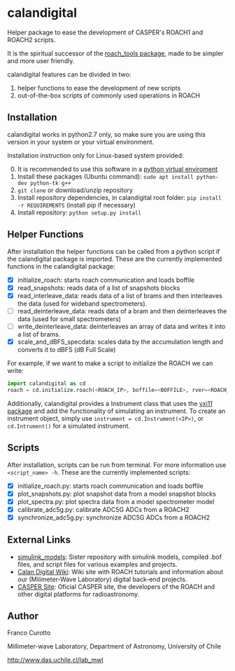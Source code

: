 # calandigital

Helper package to ease the development of CASPER's ROACH1 and ROACH2 scripts.

It is the spiritual successor of the [roach_tools package](https://github.com/FrancoCalan/roach_tools), made to be simpler and
more user friendly.

calandigital features can be divided in two: 

1. helper functions to ease the development of new scripts
2. out-of-the-box scripts of commonly used operations in ROACH

## Installation
calandigital works in python2.7 only, so make sure you are using this version in your system or your virtual environment.

Installation instruction only for Linux-based system provided:

0. It is recommended to use this software in a [python virtual enviroment](https://virtualenv.pypa.io/en/stable/)
1. Install these packages (Ubuntu command): `sudo apt install python-dev python-tk g++`
2. `git clone` or download/unzip repository
3. Install repository dependencies, in calandigital root folder: `pip install -r REQUIREMENTS` (install pip if necessary)
4. Install repository: `python setup.py install`

## Helper Functions
After installation the helper functions can be called from a python script if the calandigital package is imported. These are the currently implemented functions in the calandigital package:

- [x] initialize_roach: starts roach communication and loads boffile
- [x] read_snapshots: reads data of a list of snapshots blocks
- [x] read_interleave_data: reads data of a list of brams and then interleaves the data (used for wideband spectrometers).
- [ ] read_deinterleave_data: reads data of a bram and then deinterleaves the data (used for small spectrometers)
- [ ] write_deinterleave_data: deinterleaves an array of data and writes it into a list of brams.
- [x] scale_and_dBFS_specdata: scales data by the accumulation length and converts it to dBFS (dB Full Scale)

For example, if we want to make a script to initialize the ROACH we can write:
```python
import calandigital as cd
roach = cd.initialize.roach(<ROACH_IP>, boffile=<BOFFILE>, rver=<ROACH_VERSION>)
```

Additionally, calandigital provides a Instrument class that uses the [vxi11 package](https://github.com/python-ivi/python-vxi11) and add the functionality of simulating an instrument. To create an instrument object, simply use `instrument = cd.Instrument(<IP>)`, or `cd.Intrument()` for a simulated instrument.

## Scripts
After installation, scripts can be run from terminal. For more information use `<script_name> -h`. These are the currently implemented scripts:

- [x] initialize_roach.py: starts roach communication and loads boffile
- [x] plot_snapshots.py: plot snapshot data from a model snapshot blocks
- [x] plot_spectra.py: plot spectra data from a model spectrometer model
- [x] calibrate_adc5g.py: calibrate ADC5G ADCs from a ROACH2
- [x] synchronize_adc5g.py: synchronize ADC5G ADCs from a ROACH2

## External Links
* [simulink_models](https://github.com/FrancoCalan/simulink_models): Sister repository with simulink models, compiled .bof files, and script files for various examples and projects.
* [Calan Digital Wiki](https://sites.google.com/site/calandigital/): Wiki site with ROACH tutorials and information about our (Milimeter-Wave Laboratory) digital back-end projects.
* [CASPER Site](https://casper.berkeley.edu/): Oficial CASPER site, the developers of the ROACH and other digital platforms for radioastronomy.

## Author
Franco Curotto

Millimeter-wave Laboratory, Department of Astronomy, University of Chile

http://www.das.uchile.cl/lab_mwl
